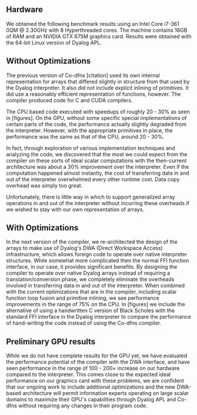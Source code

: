 ## Hardware

We obtained the following benchmark results using an Intel Core i7-361
0QM @ 2.30GHz with 8 Hyperthreaded cores. The machine contains 16GB of RAM and an NVIDIA GTX 675M graphics card. Results were obtained with the 64-bit Linux version of Dyalog APL.

## Without Optimizations

The previous version of Co-dfns [citation] used its own internal representation for arrays that differed slightly in structure from that used by the Dyalog interpreter. It also did not include explicit inlining of primitives. It did use a reasonably efficient representation of functions, however. The compiler produced code for C and CUDA compilers. 

The CPU based code executed with speedups of roughly 20 - 30% as seen in [figures]. On the GPU, without some specific special implementations of certain parts of the code, the performance actually slightly degraded from the interpreter. However, with the appropriate primitives in place, the performance was the same as that of the CPU, around 20 - 30%. 

In fact, through exploration of various implementation techniques and analyzing the code, we discovered that the most we could expect from the compiler on these sorts of ideal scalar computations with the then-current architecture was about a 30% improvement over the interpreter. Even if the computation happened almost instantly, the cost of transferring data in and out of the interpreter overwhelmed every other runtime cost. Data copy overhead was simply too great.

Unfortunately, there is little way in which to support generalized array operations in and out of the interpreter without incurring these overheads if we wished to stay with our own representation of arrays.

## With Optimizations

In the next version of the compiler, we re-architected the design of the arrays to make use of Dyalog's DWA (Direct Workspace Access) infrastructure, which allows foreign code to operate over native interpreter structures. While somewhat more complicated then the normal FFI function interface, in our case, it provides significant benefits. By designing the compiler to operate over native Dyalog arrays instead of requiring a translation/conversion phase, we completely eliminate the overheads involved in transferring data in and out of the interpreter. When combined with the current optimizations that are in the compiler, including scalar function loop fusion and primitive inlining, we see performance improvements in the range of 75% on the CPU. In [figures] we include the alternative of using a handwritten C version of Black Scholes with the standard FFI interface in the Dyalog interpreter to compare the performance of hand-writing the code instead of using the Co-dfns compiler.

## Preliminary GPU results

While we do not have complete results for the GPU yet, we have evaluated the performance potential of the compiler with the DWA interface, and have seen performance in the range of 100 - 200× increase on our hardware compared to the interpreter. This comes close to the expected ideal performance on our graphics card with these problems, we are confident that our ongoing work to include additional optimizations and the new DWA-based architecture will permit information experts operating on large scalar domains to maximize their GPU's capabilities through Dyalog APL and Co-dfns without requiring any changes in their program code.

